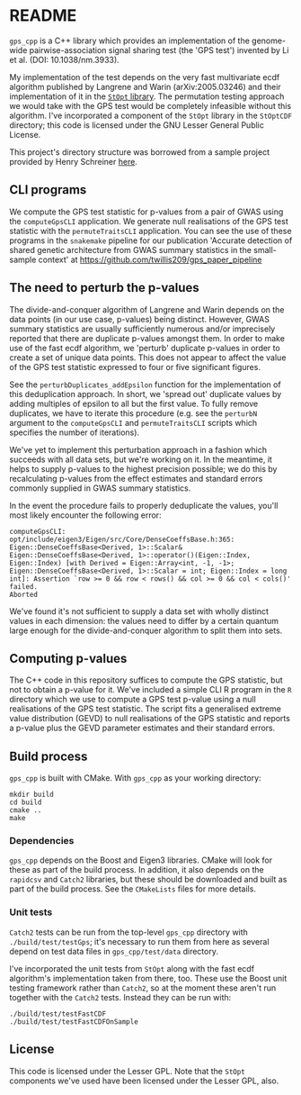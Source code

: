 # README

`gps_cpp` is a C++ library which provides an implementation of the genome-wide pairwise-association signal sharing test (the 'GPS test') invented by Li et al. (DOI: 10.1038/nm.3933).

My implementation of the test depends on the very fast multivariate ecdf algorithm published by Langrene and Warin (arXiv:2005.03246) and their implementation of it in the [`StOpt` library](https://gitlab.com/stochastic-control/StOpt). The permutation testing approach we would take with the GPS test would be completely infeasible without this algorithm. I've incorporated a component of the `StOpt` library in the `StOptCDF` directory; this code is licensed under the GNU Lesser General Public License.

This project's directory structure was borrowed from a sample project provided by Henry Schreiner [here](https://gitlab.com/CLIUtils/modern-cmake/-/tree/master/examples/extended-project).

## CLI programs

We compute the GPS test statistic for p-values from a pair of GWAS using the `computeGpsCLI` application. We generate null realisations of the GPS test statistic with the `permuteTraitsCLI` application. You can see the use of these programs in the `snakemake` pipeline for our publication 'Accurate detection of shared genetic architecture from GWAS summary statistics in the small-sample context' at https://github.com/twillis209/gps_paper_pipeline

## The need to perturb the p-values

The divide-and-conquer algorithm of Langrene and Warin depends on the data points (in our use case, p-values) being distinct. However, GWAS summary statistics are usually sufficiently numerous and/or imprecisely reported that there are duplicate p-values amongst them. In order to make use of the fast ecdf algorithm, we 'perturb' duplicate p-values in order to create a set of unique data points. This does not appear to affect the value of the GPS test statistic expressed to four or five significant figures. 

See the `perturbDuplicates_addEpsilon` function for the implementation of this deduplication approach. In short, we 'spread out' duplicate values by adding multiples of epsilon to all but the first value. To fully remove duplicates, we have to iterate this procedure (e.g. see the `perturbN` argument to the `computeGpsCLI` and `permuteTraitsCLI` scripts which specifies the number of iterations). 

We've yet to implement this perturbation approach in a fashion which succeeds with all data sets, but we're working on it. In the meantime, it helps to supply p-values to the highest precision possible; we do this by recalculating p-values from the effect estimates and standard errors commonly supplied in GWAS summary statistics.

In the event the procedure fails to properly deduplicate the values, you'll most likely encounter the following error:

```
computeGpsCLI: opt/include/eigen3/Eigen/src/Core/DenseCoeffsBase.h:365: Eigen::DenseCoeffsBase<Derived, 1>::Scalar& Eigen::DenseCoeffsBase<Derived, 1>::operator()(Eigen::Index, Eigen::Index) [with Derived = Eigen::Array<int, -1, -1>; Eigen::DenseCoeffsBase<Derived, 1>::Scalar = int; Eigen::Index = long int]: Assertion `row >= 0 && row < rows() && col >= 0 && col < cols()' failed.
Aborted
```

We've found it's not sufficient to supply a data set with wholly distinct values in each dimension: the values need to differ by a certain quantum large enough for the divide-and-conquer algorithm to split them into sets.

## Computing p-values

The C++ code in this repository suffices to compute the GPS statistic, but not to obtain a p-value for it. We've included a simple CLI R program in the `R` directory which we use to compute a GPS test p-value using a null realisations of the GPS test statistic. The script fits a generalised extreme value distribution (GEVD) to null realisations of the GPS statistic and reports a p-value plus the GEVD parameter estimates and their standard errors.

## Build process

`gps_cpp` is built with CMake. With `gps_cpp` as your working directory:

```
mkdir build
cd build
cmake ..
make
```

### Dependencies

`gps_cpp` depends on the Boost and Eigen3 libraries. CMake will look for these as part of the build process. In addition, it also depends on the `rapidcsv` and `Catch2` libraries, but these should be downloaded and built as part of the build process. See the `CMakeLists` files for more details.

### Unit tests

`Catch2` tests can be run from the top-level `gps_cpp` directory with `./build/test/testGps`; it's necessary to run them from here as several depend on test data files in `gps_cpp/test/data` directory.

I've incorporated the unit tests from `StOpt` along with the fast ecdf algorithm's implementation taken from there, too. These use the Boost unit testing framework rather than `Catch2`, so at the moment these aren't run together with the `Catch2` tests. Instead they can be run with:

```
./build/test/testFastCDF
./build/test/testFastCDFOnSample
```

## License

This code is licensed under the Lesser GPL. Note that the `StOpt` components we've used have been licensed under the Lesser GPL, also.
